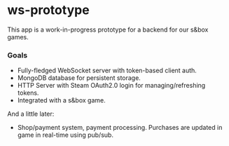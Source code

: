 # ws-prototype
This app is a work-in-progress prototype for a backend for our s&box games.

### Goals
- Fully-fledged WebSocket server with token-based client auth.
- MongoDB database for persistent storage.
- HTTP Server with Steam OAuth2.0 login for managing/refreshing tokens.
- Integrated with a s&box game.

And a little later:
- Shop/payment system, payment processing. Purchases are updated in game in real-time using pub/sub.
